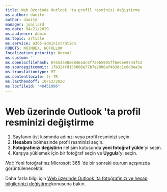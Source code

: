 ```yaml
---
title: Web üzerinde Outlook 'ta profil resminizi değiştirme
ms.author: daeite
author: daeite
manager: joallard
ms.date: 04/21/2020
ms.audience: Admin
ms.topic: article
ms.service: o365-administration
ROBOTS: NOINDEX, NOFOLLOW
localization_priority: Normal
ms.custom: ''
ms.openlocfilehash: 07e53a48a6846adc9f73eb5905ff6e6ee9744f53
ms.sourcegitcommit: 1fb324fd156008e77b7e2008af4b3dc1c0d0ea3e
ms.translationtype: MT
ms.contentlocale: tr-TR
ms.lasthandoff: 10/13/2020
ms.locfileid: "48451996"
---
```

# <a name="change-your-profile-picture-in-outlook-on-the-web"></a>Web üzerinde Outlook 'ta profil resminizi değiştirme

1. Sayfanın üst kısmında adınızı veya profil resminizi seçin.
1. **Hesabım** bölmesinde profil resminizi seçin.
1. **Fotoğrafınızı değiştirin** iletişim kutusunda **yeni fotoğraf yükle**'yi seçin.
1. Karşıya yüklemek için bir fotoğraf seçin ve **Uygula**'yı seçin.

*Not:* Yeni fotoğrafınız Microsoft 365 'de bir sonraki oturum açışınızda görüntülenecektir.

Daha fazla bilgi için [Web üzerinde Outlook 'ta fotoğrafınızı ve hesap bilgilerinizi değiştirme](https://support.office.com/article/b2dbb289-851d-4bed-93c3-3e136f5659ec)konusuna bakın.
